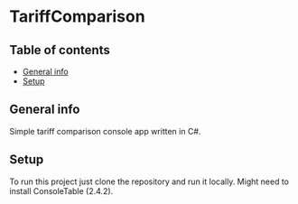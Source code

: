 # TariffComparison



## Table of contents
* [General info](#general-info)
* [Setup](#setup)

## General info
Simple tariff comparison console app written in C#.
	
## Setup
To run this project just clone the repository and run it locally.
Might need to install ConsoleTable (2.4.2).
